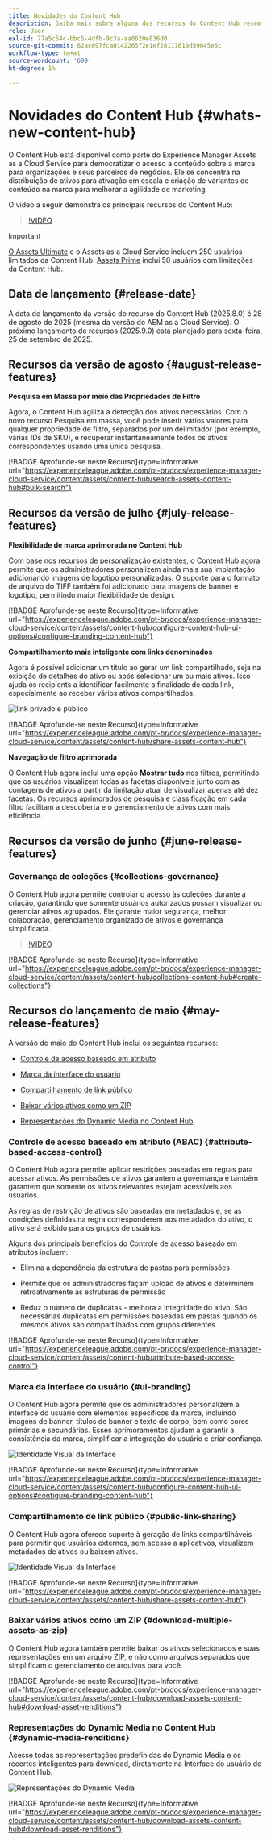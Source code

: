 ```yaml
---
title: Novidades do Content Hub
description: Saiba mais sobre alguns dos recursos do Content Hub recém-lançados
role: User
exl-id: 77a5c54c-bbc5-4dfb-9c3a-aa0620e836d0
source-git-commit: 62ac097fca0142265f2e1ef28117619d59045e6c
workflow-type: tm+mt
source-wordcount: '699'
ht-degree: 1%

---
```


# Novidades do Content Hub {#whats-new-content-hub}

O Content Hub está disponível como parte do Experience Manager Assets as a Cloud Service para democratizar o acesso a conteúdo sobre a marca para organizações e seus parceiros de negócios. Ele se concentra na distribuição de ativos para ativação em escala e criação de variantes de conteúdo na marca para melhorar a agilidade de marketing.

O vídeo a seguir demonstra os principais recursos do Content Hub:

>[!VIDEO](https://video.tv.adobe.com/v/3463712)

>[!IMPORTANT]
>
>[O Assets Ultimate](/help/assets/assets-ultimate-overview.md) e o Assets as a Cloud Service incluem 250 usuários limitados da Content Hub. [Assets Prime](/help/assets/assets-prime.md) inclui 50 usuários com limitações da Content Hub.

## Data de lançamento {#release-date}

A data de lançamento da versão do recurso do Content Hub (2025.8.0) é 28 de agosto de 2025 (mesma da versão do AEM as a Cloud Service). O próximo lançamento de recursos (2025.9.0) está planejado para sexta-feira, 25 de setembro de 2025.

## Recursos da versão de agosto {#august-release-features}

**Pesquisa em Massa por meio das Propriedades de Filtro**

Agora, o Content Hub agiliza a detecção dos ativos necessários. Com o novo recurso Pesquisa em massa, você pode inserir vários valores para qualquer propriedade de filtro, separados por um delimitador (por exemplo, várias IDs de SKU), e recuperar instantaneamente todos os ativos correspondentes usando uma única pesquisa.

[!BADGE Aprofunde-se neste Recurso]{type=Informative url="https://experienceleague.adobe.com/pt-br/docs/experience-manager-cloud-service/content/assets/content-hub/search-assets-content-hub#bulk-search"}

## Recursos da versão de julho {#july-release-features}

**Flexibilidade de marca aprimorada no Content Hub**

Com base nos recursos de personalização existentes, o Content Hub agora permite que os administradores personalizem ainda mais sua implantação adicionando imagens de logotipo personalizadas. O suporte para o formato de arquivo do TIFF também foi adicionado para imagens de banner e logotipo, permitindo maior flexibilidade de design.

[!BADGE Aprofunde-se neste Recurso]{type=Informative url="https://experienceleague.adobe.com/pt-br/docs/experience-manager-cloud-service/content/assets/content-hub/configure-content-hub-ui-options#configure-branding-content-hub"}

**Compartilhamento mais inteligente com links denominados**

Agora é possível adicionar um título ao gerar um link compartilhado, seja na exibição de detalhes do ativo ou após selecionar um ou mais ativos. Isso ajuda os recipients a identificar facilmente a finalidade de cada link, especialmente ao receber vários ativos compartilhados.

![link privado e público](/help/assets/assets/shared-link-for-assets.png)

[!BADGE Aprofunde-se neste Recurso]{type=Informative url="https://experienceleague.adobe.com/pt-br/docs/experience-manager-cloud-service/content/assets/content-hub/share-assets-content-hub"}

**Navegação de filtro aprimorada**

O Content Hub agora inclui uma opção **Mostrar tudo** nos filtros, permitindo que os usuários visualizem todas as facetas disponíveis junto com as contagens de ativos a partir da limitação atual de visualizar apenas até dez facetas. Os recursos aprimorados de pesquisa e classificação em cada filtro facilitam a descoberta e o gerenciamento de ativos com mais eficiência.

## Recursos da versão de junho {#june-release-features}

### Governança de coleções {#collections-governance}

O Content Hub agora permite controlar o acesso às coleções durante a criação, garantindo que somente usuários autorizados possam visualizar ou gerenciar ativos agrupados. Ele garante maior segurança, melhor colaboração, gerenciamento organizado de ativos e governança simplificada.

>[!VIDEO](https://video.tv.adobe.com/v/3463336)

[!BADGE Aprofunde-se neste Recurso]{type=Informative url="https://experienceleague.adobe.com/pt-br/docs/experience-manager-cloud-service/content/assets/content-hub/collections-content-hub#create-collections"}

## Recursos do lançamento de maio {#may-release-features}

A versão de maio do Content Hub inclui os seguintes recursos:

* [Controle de acesso baseado em atributo](#attribute-based-access-control)

* [Marca da interface do usuário](#ui-branding)

* [Compartilhamento de link público](#public-link-sharing)

* [Baixar vários ativos como um ZIP](#download-multiple-assets-as-zip)

* [Representações do Dynamic Media no Content Hub](#dynamic-media-renditions)

### Controle de acesso baseado em atributo (ABAC) {#attribute-based-access-control}

O Content Hub agora permite aplicar restrições baseadas em regras para acessar ativos. As permissões de ativos garantem a governança e também garantem que somente os ativos relevantes estejam acessíveis aos usuários.

As regras de restrição de ativos são baseadas em metadados e, se as condições definidas na regra corresponderem aos metadados do ativo, o ativo será exibido para os grupos de usuários.

Alguns dos principais benefícios do Controle de acesso baseado em atributos incluem:

* Elimina a dependência da estrutura de pastas para permissões

* Permite que os administradores façam upload de ativos e determinem retroativamente as estruturas de permissão

* Reduz o número de duplicatas - melhora a integridade do ativo. São necessárias duplicatas em permissões baseadas em pastas quando os mesmos ativos são compartilhados com grupos diferentes.

[!BADGE Aprofunde-se neste Recurso]{type=Informative url="https://experienceleague.adobe.com/pt-br/docs/experience-manager-cloud-service/content/assets/content-hub/attribute-based-access-control"}

### Marca da interface do usuário {#ui-branding}

O Content Hub agora permite que os administradores personalizem a interface do usuário com elementos específicos da marca, incluindo imagens de banner, títulos de banner e texto de corpo, bem como cores primárias e secundárias. Esses aprimoramentos ajudam a garantir a consistência da marca, simplificar a integração do usuário e criar confiança.

![Identidade Visual da Interface](/help/assets/assets/content-hub-ui-branding.png)

[!BADGE Aprofunde-se neste Recurso]{type=Informative url="https://experienceleague.adobe.com/pt-br/docs/experience-manager-cloud-service/content/assets/content-hub/configure-content-hub-ui-options#configure-branding-content-hub"}

### Compartilhamento de link público {#public-link-sharing}

O Content Hub agora oferece suporte à geração de links compartilháveis para permitir que usuários externos, sem acesso a aplicativos, visualizem metadados de ativos ou baixem ativos.

![Identidade Visual da Interface](/help/assets/assets/public-and-private-link.png)

[!BADGE Aprofunde-se neste Recurso]{type=Informative url="https://experienceleague.adobe.com/pt-br/docs/experience-manager-cloud-service/content/assets/content-hub/share-assets-content-hub"}

### Baixar vários ativos como um ZIP {#download-multiple-assets-as-zip}

O Content Hub agora também permite baixar os ativos selecionados e suas representações em um arquivo ZIP, e não como arquivos separados que simplificam o gerenciamento de arquivos para você.

[!BADGE Aprofunde-se neste Recurso]{type=Informative url="https://experienceleague.adobe.com/pt-br/docs/experience-manager-cloud-service/content/assets/content-hub/download-assets-content-hub#download-asset-renditions"}

### Representações do Dynamic Media no Content Hub {#dynamic-media-renditions}

Acesse todas as representações predefinidas do Dynamic Media e os recortes inteligentes para download, diretamente na Interface do usuário do Content Hub.

&#x200B;![Representações do Dynamic Media](/help/assets/assets/dm-renditions-content-hub.png)

[!BADGE Aprofunde-se neste Recurso]{type=Informative url="https://experienceleague.adobe.com/pt-br/docs/experience-manager-cloud-service/content/assets/content-hub/download-assets-content-hub#download-asset-renditions"}
